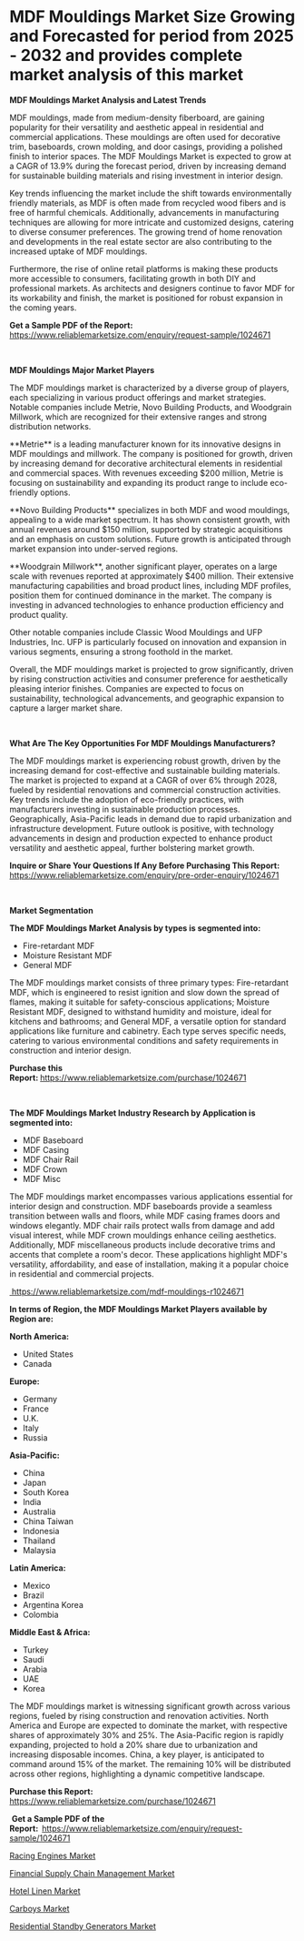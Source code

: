 <p><h1>MDF Mouldings Market Size Growing and Forecasted for period from 2025 - 2032 and provides complete market analysis of this market</h1></p><p><strong>MDF Mouldings Market Analysis and Latest Trends</strong></p>
<p><p>MDF mouldings, made from medium-density fiberboard, are gaining popularity for their versatility and aesthetic appeal in residential and commercial applications. These mouldings are often used for decorative trim, baseboards, crown molding, and door casings, providing a polished finish to interior spaces. The MDF Mouldings Market is expected to grow at a CAGR of 13.9% during the forecast period, driven by increasing demand for sustainable building materials and rising investment in interior design.</p><p>Key trends influencing the market include the shift towards environmentally friendly materials, as MDF is often made from recycled wood fibers and is free of harmful chemicals. Additionally, advancements in manufacturing techniques are allowing for more intricate and customized designs, catering to diverse consumer preferences. The growing trend of home renovation and developments in the real estate sector are also contributing to the increased uptake of MDF mouldings.</p><p>Furthermore, the rise of online retail platforms is making these products more accessible to consumers, facilitating growth in both DIY and professional markets. As architects and designers continue to favor MDF for its workability and finish, the market is positioned for robust expansion in the coming years.</p></p>
<p><strong>Get a Sample PDF of the Report:&nbsp;</strong> <a href="https://www.reliablemarketsize.com/enquiry/request-sample/1024671?utm_campaign=1898&utm_medium=2&utm_source=Github&utm_content=ia&utm_term=06032025&utm_id=mdf-mouldings">https://www.reliablemarketsize.com/enquiry/request-sample/1024671</a></p>
<p>&nbsp;</p>
<p><strong>MDF Mouldings Major Market Players</strong></p>
<p><p>The MDF mouldings market is characterized by a diverse group of players, each specializing in various product offerings and market strategies. Notable companies include Metrie, Novo Building Products, and Woodgrain Millwork, which are recognized for their extensive ranges and strong distribution networks.</p><p>**Metrie** is a leading manufacturer known for its innovative designs in MDF mouldings and millwork. The company is positioned for growth, driven by increasing demand for decorative architectural elements in residential and commercial spaces. With revenues exceeding $200 million, Metrie is focusing on sustainability and expanding its product range to include eco-friendly options.</p><p>**Novo Building Products** specializes in both MDF and wood mouldings, appealing to a wide market spectrum. It has shown consistent growth, with annual revenues around $150 million, supported by strategic acquisitions and an emphasis on custom solutions. Future growth is anticipated through market expansion into under-served regions.</p><p>**Woodgrain Millwork**, another significant player, operates on a large scale with revenues reported at approximately $400 million. Their extensive manufacturing capabilities and broad product lines, including MDF profiles, position them for continued dominance in the market. The company is investing in advanced technologies to enhance production efficiency and product quality.</p><p>Other notable companies include Classic Wood Mouldings and UFP Industries, Inc. UFP is particularly focused on innovation and expansion in various segments, ensuring a strong foothold in the market.</p><p>Overall, the MDF mouldings market is projected to grow significantly, driven by rising construction activities and consumer preference for aesthetically pleasing interior finishes. Companies are expected to focus on sustainability, technological advancements, and geographic expansion to capture a larger market share.</p></p>
<p>&nbsp;</p>
<p><strong>What Are The Key Opportunities For MDF Mouldings Manufacturers?</strong></p>
<p><p>The MDF mouldings market is experiencing robust growth, driven by the increasing demand for cost-effective and sustainable building materials. The market is projected to expand at a CAGR of over 6% through 2028, fueled by residential renovations and commercial construction activities. Key trends include the adoption of eco-friendly practices, with manufacturers investing in sustainable production processes. Geographically, Asia-Pacific leads in demand due to rapid urbanization and infrastructure development. Future outlook is positive, with technology advancements in design and production expected to enhance product versatility and aesthetic appeal, further bolstering market growth.</p></p>
<p><strong>Inquire or Share Your Questions If Any Before Purchasing This Report:</strong> <a href="https://www.reliablemarketsize.com/enquiry/pre-order-enquiry/1024671?utm_campaign=1898&utm_medium=2&utm_source=Github&utm_content=ia&utm_term=06032025&utm_id=mdf-mouldings">https://www.reliablemarketsize.com/enquiry/pre-order-enquiry/1024671</a></p>
<p>&nbsp;</p>
<p><strong>Market Segmentation</strong></p>
<p><strong>The MDF Mouldings Market Analysis by types is segmented into:</strong></p>
<p><ul><li>Fire-retardant MDF</li><li>Moisture Resistant MDF</li><li>General MDF</li></ul></p>
<p><p>The MDF mouldings market consists of three primary types: Fire-retardant MDF, which is engineered to resist ignition and slow down the spread of flames, making it suitable for safety-conscious applications; Moisture Resistant MDF, designed to withstand humidity and moisture, ideal for kitchens and bathrooms; and General MDF, a versatile option for standard applications like furniture and cabinetry. Each type serves specific needs, catering to various environmental conditions and safety requirements in construction and interior design.</p></p>
<p><strong>Purchase this Report:&nbsp;</strong><a href="https://www.reliablemarketsize.com/purchase/1024671?utm_campaign=1898&utm_medium=2&utm_source=Github&utm_content=ia&utm_term=06032025&utm_id=mdf-mouldings">https://www.reliablemarketsize.com/purchase/1024671</a></p>
<p>&nbsp;</p>
<p><strong>The MDF Mouldings Market Industry Research by Application is segmented into:</strong></p>
<p><ul><li>MDF Baseboard</li><li>MDF Casing</li><li>MDF Chair Rail</li><li>MDF Crown</li><li>MDF Misc</li></ul></p>
<p><p>The MDF mouldings market encompasses various applications essential for interior design and construction. MDF baseboards provide a seamless transition between walls and floors, while MDF casing frames doors and windows elegantly. MDF chair rails protect walls from damage and add visual interest, while MDF crown mouldings enhance ceiling aesthetics. Additionally, MDF miscellaneous products include decorative trims and accents that complete a room's decor. These applications highlight MDF's versatility, affordability, and ease of installation, making it a popular choice in residential and commercial projects.</p></p>
<p><a href="https://www.reliablemarketsize.com/mdf-mouldings-r1024671?utm_campaign=1898&utm_medium=2&utm_source=Github&utm_content=ia&utm_term=06032025&utm_id=mdf-mouldings">&nbsp;https://www.reliablemarketsize.com/mdf-mouldings-r1024671</a></p>
<p><strong>In terms of Region, the MDF Mouldings Market Players available by Region are:</strong></p>
<p>
    <p> <strong> North America: </strong>
        <ul>
            <li>United States</li>
            <li>Canada</li>
        </ul>
        </p> 
    <p> <strong> Europe: </strong>
        <ul>
            <li>Germany</li>
            <li>France</li>
            <li>U.K.</li>
            <li>Italy</li>
            <li>Russia</li>
        </ul>
        </p> 
    <p> <strong> Asia-Pacific: </strong>
        <ul>
            <li>China</li>
            <li>Japan</li>
            <li>South Korea</li>
            <li>India</li>
            <li>Australia</li>
            <li>China Taiwan</li>
            <li>Indonesia</li>
            <li>Thailand</li>
            <li>Malaysia</li>
        </ul>
        </p> 
    <p> <strong> Latin America: </strong>
        <ul>
            <li>Mexico</li>
            <li>Brazil</li>
            <li>Argentina Korea</li>
            <li>Colombia</li>
        </ul>
        </p> 
    <p> <strong> Middle East & Africa: </strong>
        <ul>
            <li>Turkey</li>
            <li>Saudi</li>
            <li>Arabia</li>
            <li>UAE</li>
            <li>Korea</li>
        </ul>
    </p>
    </p>
<p><p>The MDF mouldings market is witnessing significant growth across various regions, fueled by rising construction and renovation activities. North America and Europe are expected to dominate the market, with respective shares of approximately 30% and 25%. The Asia-Pacific region is rapidly expanding, projected to hold a 20% share due to urbanization and increasing disposable incomes. China, a key player, is anticipated to command around 15% of the market. The remaining 10% will be distributed across other regions, highlighting a dynamic competitive landscape.</p></p>
<p><strong>Purchase this Report: </strong><a href="https://www.reliablemarketsize.com/purchase/1024671?utm_campaign=1898&utm_medium=2&utm_source=Github&utm_content=ia&utm_term=06032025&utm_id=mdf-mouldings">https://www.reliablemarketsize.com/purchase/1024671</a></p>
<p>&nbsp;<strong>Get a Sample PDF of the Report:&nbsp;&nbsp;</strong><a href="https://www.reliablemarketsize.com/enquiry/request-sample/1024671?utm_campaign=1898&utm_medium=2&utm_source=Github&utm_content=ia&utm_term=06032025&utm_id=mdf-mouldings">https://www.reliablemarketsize.com/enquiry/request-sample/1024671</a></p>
<p><strong></strong></p>
<p><p><a href="https://github.com/perbetpereir/Market-Research-Report-List-1/blob/main/racing-engines-market.md?utm_campaign=1898&utm_medium=2&utm_source=Github&utm_content=ia&utm_term=06032025&utm_id=mdf-mouldings">Racing Engines Market</a></p><p><a href="https://github.com/kevoncesya4j/Market-Research-Report-List-1/blob/main/financial-supply-chain-management-market.md?utm_campaign=1898&utm_medium=2&utm_source=Github&utm_content=ia&utm_term=06032025&utm_id=mdf-mouldings">Financial Supply Chain Management Market</a></p><p><a href="https://github.com/ziringebrur1/Market-Research-Report-List-1/blob/main/hotel-linen-market.md?utm_campaign=1898&utm_medium=2&utm_source=Github&utm_content=ia&utm_term=06032025&utm_id=mdf-mouldings">Hotel Linen Market</a></p><p><a href="https://github.com/sitarzerpa3d/Market-Research-Report-List-1/blob/main/carboys-market.md?utm_campaign=1898&utm_medium=2&utm_source=Github&utm_content=ia&utm_term=06032025&utm_id=mdf-mouldings">Carboys Market</a></p><p><a href="https://github.com/Chiragrp22/Market-Research-Report-List-7/blob/main/residential-standby-generators-market.md?utm_campaign=1898&utm_medium=2&utm_source=Github&utm_content=ia&utm_term=06032025&utm_id=mdf-mouldings">Residential Standby Generators Market</a></p></p>